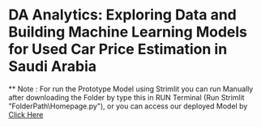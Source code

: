 # DA Analytics: Exploring Data and Building Machine Learning Models for Used Car Price Estimation in Saudi Arabia





** Note : For run the Prototype Model using Strimlit you can run Manually after downloading the Folder by type this in RUN Terminal (Run Strimlit "FolderPath\Homepage.py"), or you can access our deployed Model by [Click Here]([https://shafyhafidzmodeling-insurance-7bftkacnrzcfv2ymvpmehu.streamlit.app/input&predict](https://finprogammajcds0508strimlit-npqm3st5yq6zpttzyebnfq.streamlit.app/))
